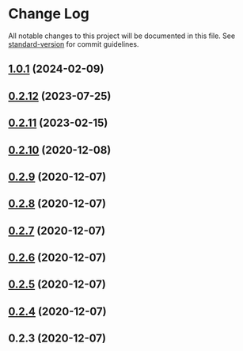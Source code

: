 # Change Log

All notable changes to this project will be documented in this file. See [standard-version](https://github.com/conventional-changelog/standard-version) for commit guidelines.

## [1.0.1](https://github.com/huston007/hub-dashboard-addons/compare/v0.2.12...v1.0.1) (2024-02-09)



## [0.2.12](https://github.com/huston007/hub-dashboard-addons/compare/v0.2.11...v0.2.12) (2023-07-25)



## [0.2.11](https://github.com/huston007/hub-dashboard-addons/compare/v0.2.10...v0.2.11) (2023-02-15)



## [0.2.10](https://github.com/huston007/hub-dashboard-addons/compare/v0.2.9...v0.2.10) (2020-12-08)



## [0.2.9](https://github.com/huston007/hub-dashboard-addons/compare/v0.2.8...v0.2.9) (2020-12-07)



## [0.2.8](https://github.com/huston007/hub-dashboard-addons/compare/v0.2.7...v0.2.8) (2020-12-07)



## [0.2.7](https://github.com/huston007/hub-dashboard-addons/compare/v0.2.6...v0.2.7) (2020-12-07)



## [0.2.6](https://github.com/huston007/hub-dashboard-addons/compare/v0.2.5...v0.2.6) (2020-12-07)



## [0.2.5](https://github.com/huston007/hub-dashboard-addons/compare/v0.2.4...v0.2.5) (2020-12-07)



## [0.2.4](https://github.com/huston007/hub-dashboard-addons/compare/v0.2.3...v0.2.4) (2020-12-07)



## 0.2.3 (2020-12-07)
